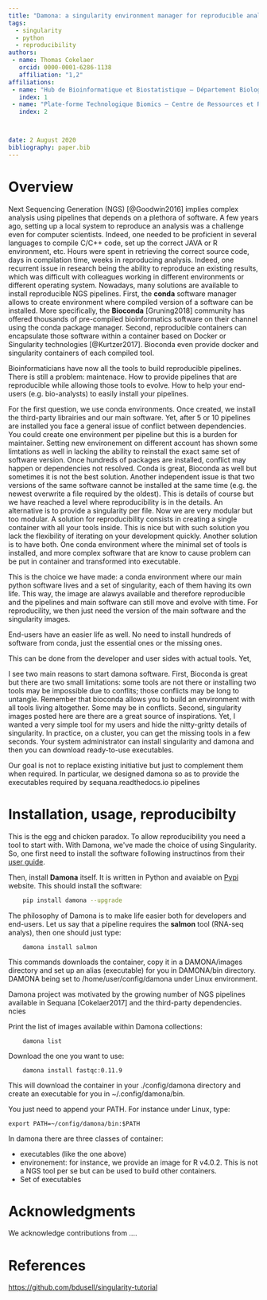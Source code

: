 ```yaml
---
title: "Damona: a singularity environment manager for reproducible analysis"
tags:
  - singularity
  - python
  - reproducibility
authors:
 - name: Thomas Cokelaer
   orcid: 0000-0001-6286-1138
   affiliation: "1,2"
affiliations:
 - name: "Hub de Bioinformatique et Biostatistique – Département Biologie Computationnelle, Institut Pasteur, USR 3756 CNRS, Paris, France"
   index: 1
 - name: "Plate-forme Technologique Biomics – Centre de Ressources et Recherches Technologiques (C2RT), Institut Pasteur, Paris, France"
   index: 2



date: 2 August 2020
bibliography: paper.bib
---
```


# Overview

Next Sequencing Generation (NGS) [@Goodwin2016] implies complex analysis using pipelines that
depends on a plethora of software. A few years ago, setting up a local system to
reproduce an analysis was a challenge even for computer scientists. Indeed, one
needed to be proficient in several languages to compile C/C++ code,
set up the correct JAVA or R environment, etc. Hours were spent in retrieving
the correct source code, days in compilation time, weeks in reproducing analysis. Indeed, one
 recurrent issue in research being the ability to reproduce an existing results, which was 
difficult with colleagues 
working in different environments or different operating system. Nowadays, many solutions are 
available to install reproducible NGS pipelines.
First, the **conda** software manager allows to create environment where compiled version of a 
software can be installed. More specifically, the **Bioconda** [Gruning2018] community has
 offered thousands of pre-compiled bioinformatics software on their channel using the conda 
package manager. Second, reproducible containers can encapsulate
those software within a container based on Docker or Singularity technologies [@Kurtzer2017]. 
Bioconda even provide docker and singularity containers of each compiled tool.

Bioinformaticians have now all the tools to build reproducible pipelines. There
is still a problem: maintenace. How to provide pipelines that are reproducible
while allowing those tools to evolve. How to help your end-users (e.g.
bio-analysts) to easily install your pipelines. 

For the first question, we use
conda environments. Once created, we install the
third-party librairies and our main software. Yet, after 5 or 10 pipelines are
installed you face a general issue of conflict between dependencies. You could
create one environment per pipeline but this is a burden for maintainer. Setting
new environement on different account has shown some limtations as well in
lacking the ability to reinstall the exact same set of software version. 
Once hundreds of packages are installed, conflict may happen or dependencies not
resolved. Conda is great, Bioconda as well but sometimes it is not the best
solution. Another independent issue is that two versions of the same software 
cannot be installed at the same time (e.g. the newest overwrite a file 
required by the oldest). This is details of course but we have reached 
a level where reproducibility is in the details. An alternative is to provide a
singularity per file. Now we are very modular but too modular. A solution for reproducibility
consists in creating a single container with all your tools inside. This is nice
but with such solution you lack the flexibility of iterating on your development
quickly. Another solution is to have both. One conda environment where the minimal set of
tools is installed, and more complex software that are know to cause problem can
be put in container and transformed into executable. 


This is the choice we have made: a conda environment where our main python
software lives and a set of singularity, each of them having its own life. This
way, the image are alawys available and therefore reproducible and the pipelines
and main software can still move and evolve with time. For reproducility, we
then just need the version of the main software and the singularity images. 

End-users have an easier life as well. No need to install hundreds of software
from conda, just the essential ones or the missing ones.

This can be done from the developer and user sides with actual tools. Yet, 

I see two main reasons to start damona software. First, Bioconda is great but there are two small limitations: some tools are not there or installing two tools may be impossible due to conflits; those conflicts may be long to untangle. Remember that bioconda allows you to build an environment with all tools living altogether. Some may be in conflicts. Second, singularity images posted here are there are a great source of inspirations. Yet, I wanted a very simple tool for my users and hide the nitty-gritty details of singularity. In practice, on a cluster, you can get the missing tools in a few seconds. Your system administrator can install singularity and damona and then you can download ready-to-use executables.

Our goal is not to replace existing initiative but just to complement them when required. In particular, we designed damona so as to provide the executables required by sequana.readthedocs.io pipelines


# Installation, usage, reproducibilty

This is the egg and chicken paradox. To allow reproducibility you need a tool to
start with. With Damona, we've made the choice of using Singularity. So, one
first need to install the software following instructinos from their
[user guide](https://sylabs.io/guides/3.0/user-guide/installation.html).

Then, install **Damona** itself. It is written in Python and avaiable on
[Pypi](https://) website. This should install the software:

```bash
    pip install damona --upgrade
```

The philosophy of Damona is to make life easier both for developers and
end-users. Let us say that a pipeline requires the **salmon** tool (RNA-seq
analys), then one should just type:

```
    damona install salmon
```

This commands downloads the container, copy it in a DAMONA/images directory and set
up an alias (executable) for you in DAMONA/bin directory. DAMONA being set to
/home/user/config/damona under Linux environment.

Damona project was motivated by the growing number of NGS pipelines available in
Sequana [Cokelaer2017] and the third-party dependencies.
ncies

Print the list of images available within Damona collections:
```
    damona list
```
Download the one you want to use:
```
    damona install fastqc:0.11.9
```
This will download the container in your ./config/damona directory and create an executable for you in ~/.config/damona/bin.

You just need to append your PATH. For instance under Linux, type:

    export PATH=~/config/damona/bin:$PATH
 

In damona there are three classes of container:

* executables (like the one above)
* environement: for instance, we provide an image for R v4.0.2. This is not a NGS tool per se but can be used to build other containers.
* Set of executables 


# Acknowledgments

We acknowledge contributions from ....


# References


https://github.com/bdusell/singularity-tutorial
